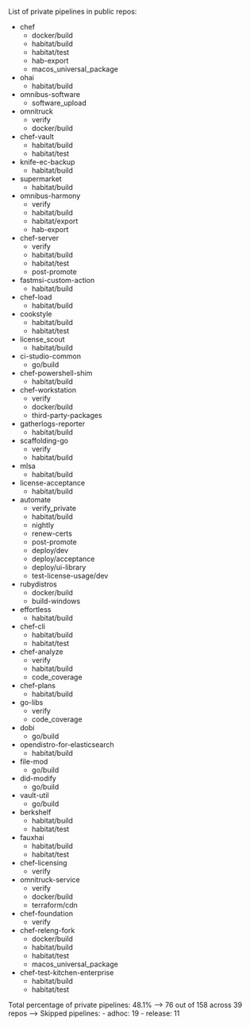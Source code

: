 List of private pipelines in public repos:

* chef
    * docker/build
    * habitat/build
    * habitat/test
    * hab-export
    * macos_universal_package
* ohai
    * habitat/build
* omnibus-software
    * software_upload
* omnitruck
    * verify
    * docker/build
* chef-vault
    * habitat/build
    * habitat/test
* knife-ec-backup
    * habitat/build
* supermarket
    * habitat/build
* omnibus-harmony
    * verify
    * habitat/build
    * habitat/export
    * hab-export
* chef-server
    * verify
    * habitat/build
    * habitat/test
    * post-promote
* fastmsi-custom-action
    * habitat/build
* chef-load
    * habitat/build
* cookstyle
    * habitat/build
    * habitat/test
* license_scout
    * habitat/build
* ci-studio-common
    * go/build
* chef-powershell-shim
    * habitat/build
* chef-workstation
    * verify
    * docker/build
    * third-party-packages
* gatherlogs-reporter
    * habitat/build
* scaffolding-go
    * verify
    * habitat/build
* mlsa
    * habitat/build
* license-acceptance
    * habitat/build
* automate
    * verify_private
    * habitat/build
    * nightly
    * renew-certs
    * post-promote
    * deploy/dev
    * deploy/acceptance
    * deploy/ui-library
    * test-license-usage/dev
* rubydistros
    * docker/build
    * build-windows
* effortless
    * habitat/build
* chef-cli
    * habitat/build
    * habitat/test
* chef-analyze
    * verify
    * habitat/build
    * code_coverage
* chef-plans
    * habitat/build
* go-libs
    * verify
    * code_coverage
* dobi
    * go/build
* opendistro-for-elasticsearch
    * habitat/build
* file-mod
    * go/build
* did-modify
    * go/build
* vault-util
    * go/build
* berkshelf
    * habitat/build
    * habitat/test
* fauxhai
    * habitat/build
    * habitat/test
* chef-licensing
    * verify
* omnitruck-service
    * verify
    * docker/build
    * terraform/cdn
* chef-foundation
    * verify
* chef-releng-fork
    * docker/build
    * habitat/build
    * habitat/test
    * macos_universal_package
* chef-test-kitchen-enterprise
    * habitat/build
    * habitat/test

Total percentage of private pipelines: 48.1%
  --> 76 out of 158 across 39 repos
  --> Skipped pipelines:
    - adhoc: 19
    - release: 11
